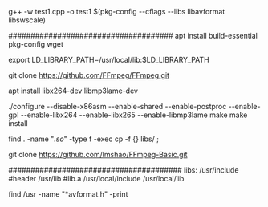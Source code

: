 g++ -w test1.cpp -o test1 $(pkg-config --cflags --libs libavformat libswscale)


#####################################
apt install build-essential pkg-config wget

export LD_LIBRARY_PATH=/usr/local/lib:$LD_LIBRARY_PATH

git clone https://github.com/FFmpeg/FFmpeg.git

apt install libx264-dev libmp3lame-dev 

./configure --disable-x86asm --enable-shared --enable-postproc --enable-gpl --enable-libx264 --enable-libx265  --enable-libmp3lame
make
make install

find . -name "*.so*" -type f -exec cp -f {} libs/ \;


git clone https://github.com/lmshao/FFmpeg-Basic.git


#######################################
libs:
    /usr/include    #header
    /usr/lib        #lib.a
    /usr/local/include
    /usr/local/lib
    

find /usr  -name "*avformat.h" -print
